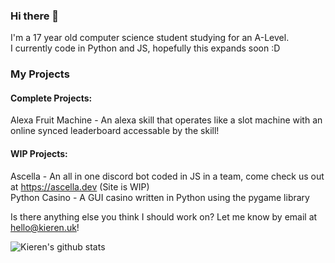 ### Hi there 👋

I'm a 17 year old computer science student studying for an A-Level.  
I currently code in Python and JS, hopefully this expands soon :D

### My Projects
#### Complete Projects:
Alexa Fruit Machine - An alexa skill that operates like a slot machine with an online synced leaderboard accessable by the skill!
#### WIP Projects:
Ascella - An all in one discord bot coded in JS in a team, come check us out at https://ascella.dev (Site is WIP)  
Python Casino - A GUI casino written in Python using the pygame library

Is there anything else you think I should work on? Let me know by email at hello@kieren.uk!


![Kieren's github stats](https://github-readme-stats.vercel.app/api?username=KierenPH&show_icons=true)

